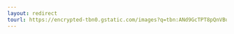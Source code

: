 ```yaml
---
layout: redirect
tourl: https://encrypted-tbn0.gstatic.com/images?q=tbn:ANd9GcTPT8pQnVBu0uu0AS2pYMqy8-v-SztzP4TS8g
---
```

